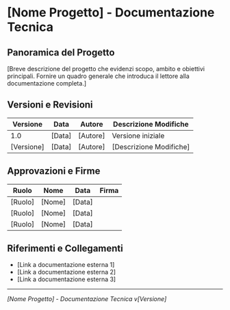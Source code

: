# [Nome Progetto] - Documentazione Tecnica

## Panoramica del Progetto

[Breve descrizione del progetto che evidenzi scopo, ambito e obiettivi principali. Fornire un quadro generale che introduca il lettore alla documentazione completa.]

## Versioni e Revisioni

| Versione | Data | Autore | Descrizione Modifiche |
|---------|------|--------|----------------------|
| 1.0     | [Data] | [Autore] | Versione iniziale |
| [Versione] | [Data] | [Autore] | [Descrizione Modifiche] |

## Approvazioni e Firme

| Ruolo | Nome | Data | Firma |
|-------|------|------|-------|
| [Ruolo] | [Nome] | [Data] | |
| [Ruolo] | [Nome] | [Data] | |
| [Ruolo] | [Nome] | [Data] | |

## Riferimenti e Collegamenti

- [Link a documentazione esterna 1]
- [Link a documentazione esterna 2]
- [Link a documentazione esterna 3]

---

*[Nome Progetto] - Documentazione Tecnica v[Versione]*

